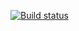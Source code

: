 
[![Build status](https://ci.appveyor.com/api/projects/status/dhb9lp0nod1aa9eh?svg=true)](https://ci.appveyor.com/project/AllaKru/ahj-16-env-new)
